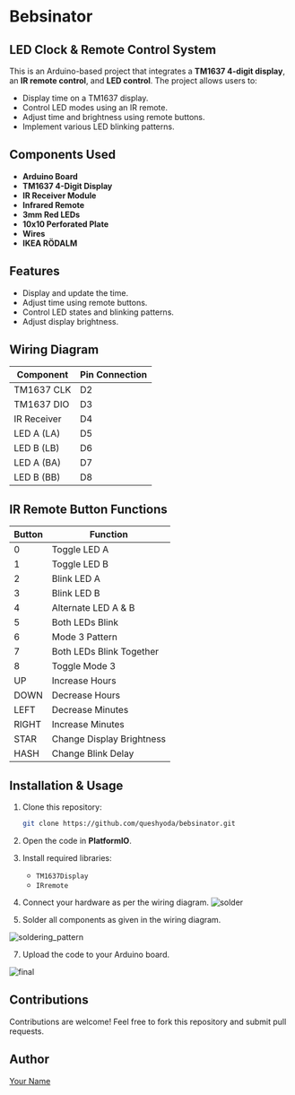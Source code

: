 # Bebsinator
## LED Clock & Remote Control System

This is an Arduino-based project that integrates a **TM1637 4-digit display**, an **IR remote control**, and **LED control**. The project allows users to:

- Display time on a TM1637 display.
- Control LED modes using an IR remote.
- Adjust time and brightness using remote buttons.
- Implement various LED blinking patterns.

## Components Used

- **Arduino Board**
- **TM1637 4-Digit Display**
- **IR Receiver Module**
- **Infrared Remote**
- **3mm Red LEDs**
- **10x10 Perforated Plate**
- **Wires**
- **IKEA RÖDALM**

## Features

- Display and update the time.
- Adjust time using remote buttons.
- Control LED states and blinking patterns.
- Adjust display brightness.

## Wiring Diagram

| Component       | Pin Connection |
|----------------|---------------|
| TM1637 CLK     | D2            |
| TM1637 DIO     | D3            |
| IR Receiver    | D4            |
| LED A (LA)     | D5            |
| LED B (LB)     | D6            |
| LED A (BA)     | D7            |
| LED B (BB)     | D8            |

## IR Remote Button Functions

| Button  | Function |
|---------|----------|
| 0       | Toggle LED A |
| 1       | Toggle LED B |
| 2       | Blink LED A |
| 3       | Blink LED B |
| 4       | Alternate LED A & B |
| 5       | Both LEDs Blink |
| 6       | Mode 3 Pattern |
| 7       | Both LEDs Blink Together |
| 8       | Toggle Mode 3 |
| UP      | Increase Hours |
| DOWN    | Decrease Hours |
| LEFT    | Decrease Minutes |
| RIGHT   | Increase Minutes |
| STAR    | Change Display Brightness |
| HASH    | Change Blink Delay |

## Installation & Usage

1. Clone this repository:
   ```sh
   git clone https://github.com/queshyoda/bebsinator.git
   ```
2. Open the code in **PlatformIO**.
3. Install required libraries:
   - `TM1637Display`
   - `IRremote`
4. Connect your hardware as per the wiring diagram.
![solder](https://github.com/user-attachments/assets/525720d6-990f-443e-9b03-173625927811)


5. Solder all components as given in the wiring diagram.
     
![soldering_pattern ](https://github.com/user-attachments/assets/a033a326-e260-4c95-b9f6-1a38e3ccd1c9)

7. Upload the code to your Arduino board.

![final ](https://github.com/user-attachments/assets/7a701929-b87f-4c9a-8f2b-300c91b16481)

## Contributions
Contributions are welcome! Feel free to fork this repository and submit pull requests.

## Author
[Your Name](https://github.com/queshyoda)


